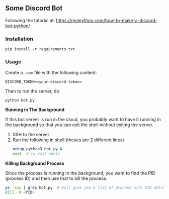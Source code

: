 ## Some Discord Bot

Following the tutorial at: https://realpython.com/how-to-make-a-discord-bot-python/

### Installation

```
pip install -r requirements.txt
```

### Usage

Create a `.env` file with the following content:
```
DISCORD_TOKEN=<your-discord-token>
```

Then to run the server, do
```
python bot.py
```

**Running in The Background**

If this bot server is run in the cloud, you probably want to have it running
in the background so that you can exit the shell without exiting the server.

1. SSH to the server
2. Run the following in shell (theses are 2 different lines)
    ```bash
    nohup python3 bot.py &
    exit  # to exit shell
    ```

**Killing Background Process**

Since the process is running in the background, you want to find the PID
(process ID) and then use that to kill the process.

```bash
ps -aux | grep bot.py  # will give you a list of process with PID which is the second value
kill -9 <PID>
```